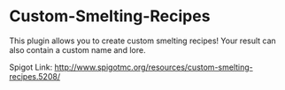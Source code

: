 # Custom-Smelting-Recipes
This plugin allows you to create custom smelting recipes! Your result can also contain a custom name and lore.

Spigot Link: http://www.spigotmc.org/resources/custom-smelting-recipes.5208/
